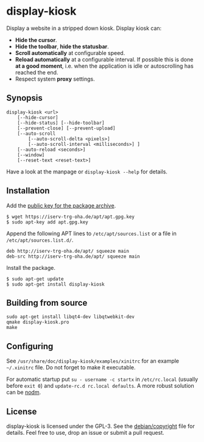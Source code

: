 display-kiosk
=============
Display a website in a stripped down kiosk. Display kiosk can:

 - **Hide the cursor**.
 - **Hide the toolbar**, **hide the statusbar**.
 - **Scroll automatically** at configurable speed.
 - **Reload automatically** at a configurable interval. If possible this is
   done **at a good moment**, i.e. when the application is idle or autoscrolling
   has reached the end.
 - Respect system **proxy** settings.

Synopsis
--------

```
display-kiosk <url>
    [--hide-cursor]
    [--hide-status] [--hide-toolbar]
    [--prevent-close] [--prevent-upload]
    [--auto-scroll
        [--auto-scroll-delta <pixels>]
        [--auto-scroll-interval <milliseconds>] ]
    [--auto-reload <seconds>]
    [--window]
    [--reset-text <reset-text>]
```

Have a look at the manpage or `display-kiosk --help` for details.

Installation
------------
Add the [public key for the package archive](https://iserv-trg-oha.de/apt/apt.gpg.key).

```
$ wget https://iserv-trg-oha.de/apt/apt.gpg.key
$ sudo apt-key add apt.gpg.key
```

Append the following APT lines to `/etc/apt/sources.list` or a file in
`/etc/apt/sources.list.d/`.

```
deb http://iserv-trg-oha.de/apt/ squeeze main
deb-src http://iserv-trg-oha.de/apt/ squeeze main
```

Install the package.

```
$ sudo apt-get update
$ sudo apt-get install display-kiosk
```

Building from source
--------------------

```
sudo apt-get install libqt4-dev libqtwebkit-dev
qmake display-kiosk.pro
make
```

Configuring
-----------

See `/usr/share/doc/display-kiosk/examples/xinitrc` for an example `~/.xinitrc`
file. Do not forget to make it executable.

For automatic startup put `su - username -c startx` in `/etc/rc.local`
(usually before `exit 0`) and `update-rc.d rc.local defaults`. A more robust
solution can be [nodm](http://www.enricozini.org/sw/nodm/).

License
-------
display-kiosk is licensed under the GPL-3. See the
[debian/copyright](/debian/copyright) file for details. Feel free to use, drop
an issue or submit a pull request.
